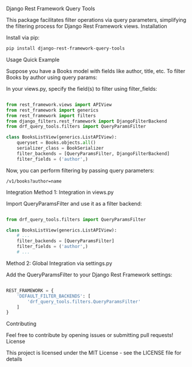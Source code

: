 Django Rest Framework Query Tools

This package facilitates filter operations via query parameters, simplifying the filtering process for Django Rest Framework views.
Installation

Install via pip:

```bash
pip install django-rest-framework-query-tools
```

Usage
Quick Example

Suppose you have a Books model with fields like author, title, etc. To filter Books by author using query params:

In your views.py, specify the field(s) to filter using filter_fields:

```python

from rest_framework.views import APIView
from rest_framework import generics
from rest_framework import filters
from django_filters.rest_framework import DjangoFilterBackend
from drf_query_tools.filters import QueryParamsFilter

class BooksListView(generics.ListAPIView):
    queryset = Books.objects.all()
    serializer_class = BookSerializer
    filter_backends = [QueryParamsFilter, DjangoFilterBackend]
    filter_fields = ('author',)
```

Now, you can perform filtering by passing query parameters:

```plaintext
/v1/books?author=name
```

Integration
Method 1: Integration in views.py

Import QueryParamsFilter and use it as a filter backend:

```python

from drf_query_tools.filters import QueryParamsFilter

class BooksListView(generics.ListAPIView):
    # ...
    filter_backends = [QueryParamsFilter]
    filter_fields = ('author',)
    # ...
```

Method 2: Global Integration via settings.py

Add the QueryParamsFilter to your Django Rest Framework settings:

```python

REST_FRAMEWORK = {
    'DEFAULT_FILTER_BACKENDS': [
        'drf_query_tools.filters.QueryParamsFilter'
    ]
}
```

Contributing

Feel free to contribute by opening issues or submitting pull requests!
License

This project is licensed under the MIT License - see the LICENSE file for details
